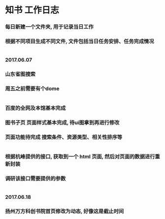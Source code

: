 # 知书 工作日志
### 每日新建一个文件夹, 用于记录当日工作
### 根据不同项目生成不同文件, 文件包括当日任务安排、任务完成情况
#
### 2017.06.07
### 山东省图搜索
### 周五之前需要有个dome
#
### 百度的全网及本馆基本完成
### 图书子页 页面样式基本完成, 待ui图拿到再进行修改
### 页面功能待完成 搜索条件、资源类型、相关性排序等
#
### 根据杭峰提供的接口, 获取到一个 html 页面, 然后对页面的数据进行重新封装
### 调研该接口需要提供的参数
#
### 2017.06.18
### 扬州万方科创书院首页修改为动态, 好像这是截止时间
